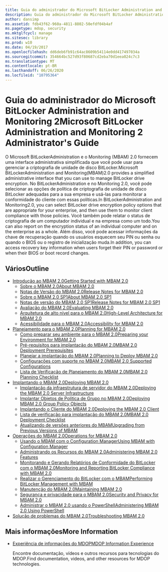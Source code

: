 ```yaml
---
title: Guia do administrador do Microsoft BitLocker Administration and Monitoring 2
description: Guia do administrador do Microsoft BitLocker Administration and Monitoring 2
author: dansimp
ms.assetid: fdb43f62-960a-4811-8802-50efdf04b4af
ms.pagetype: mdop, security
ms.mktglfcycl: manage
ms.sitesec: library
ms.prod: w10
ms.date: 04/19/2017
ms.openlocfilehash: dd6deb6fb91c64ac8609b54114e0dd417497034a
ms.sourcegitcommit: 354664bc527d93f80687cd2eba70d1eea024c7c3
ms.translationtype: MT
ms.contentlocale: pt-BR
ms.lasthandoff: 06/26/2020
ms.locfileid: "10795364"
---
```

# <span data-ttu-id="48fa5-103">Guia do administrador do Microsoft BitLocker Administration and Monitoring 2</span><span class="sxs-lookup"><span data-stu-id="48fa5-103">Microsoft BitLocker Administration and Monitoring 2 Administrator's Guide</span></span>

<span data-ttu-id="48fa5-104">O Microsoft BitLockerAdministration e o Monitoring (MBAM) 2.0 fornecem uma interface administrativa simplificada que você pode usar para gerenciar a criptografia de unidade de disco BitLocker.</span><span class="sxs-lookup"><span data-stu-id="48fa5-104">Microsoft BitLockerAdministration and Monitoring(MBAM)2.0 provides a simplified administrative interface that you can use to manage BitLocker drive encryption.</span></span> <span data-ttu-id="48fa5-105">No BitLockerAdministration e no Monitoring 2.0, você pode selecionar as opções de política de criptografia de unidade de disco BitLocker adequadas para a sua empresa e usá-las para monitorar a conformidade do cliente com essas políticas.</span><span class="sxs-lookup"><span data-stu-id="48fa5-105">In BitLockerAdministration and Monitoring2.0, you can select BitLocker drive encryption policy options that are appropriate for your enterprise, and then use them to monitor client compliance with those policies.</span></span> <span data-ttu-id="48fa5-106">Você também pode relatar o status de criptografia de um computador individual e na empresa como um todo.</span><span class="sxs-lookup"><span data-stu-id="48fa5-106">You can also report on the encryption status of an individual computer and on the enterprise as a whole.</span></span> <span data-ttu-id="48fa5-107">Além disso, você pode acessar informações da chave de recuperação quando os usuários esquecem seu PIN ou senha ou quando o BIOS ou o registro de inicialização muda.</span><span class="sxs-lookup"><span data-stu-id="48fa5-107">In addition, you can access recovery key information when users forget their PIN or password or when their BIOS or boot record changes.</span></span>

## <span data-ttu-id="48fa5-108">Vários</span><span class="sxs-lookup"><span data-stu-id="48fa5-108">Outline</span></span>

- [<span data-ttu-id="48fa5-109">Introdução ao MBAM 2.0</span><span class="sxs-lookup"><span data-stu-id="48fa5-109">Getting Started with MBAM 2.0</span></span>](getting-started-with-mbam-20-mbam-2.md)
  - [<span data-ttu-id="48fa5-110">Sobre o MBAM 2.0</span><span class="sxs-lookup"><span data-stu-id="48fa5-110">About MBAM 2.0</span></span>](about-mbam-20-mbam-2.md)
  - [<span data-ttu-id="48fa5-111">Notas de Versão do MBAM 2.0</span><span class="sxs-lookup"><span data-stu-id="48fa5-111">Release Notes for MBAM 2.0</span></span>](release-notes-for-mbam-20-mbam-2.md)
  - [<span data-ttu-id="48fa5-112">Sobre o MBAM 2.0 SP1</span><span class="sxs-lookup"><span data-stu-id="48fa5-112">About MBAM 2.0 SP1</span></span>](about-mbam-20-sp1.md)
  - [<span data-ttu-id="48fa5-113">Notas de versão do MBAM 2.0 SP1</span><span class="sxs-lookup"><span data-stu-id="48fa5-113">Release Notes for MBAM 2.0 SP1</span></span>](release-notes-for-mbam-20-sp1.md)
  - [<span data-ttu-id="48fa5-114">Avaliação do MBAM 2.0</span><span class="sxs-lookup"><span data-stu-id="48fa5-114">Evaluating MBAM 2.0</span></span>](evaluating-mbam-20-mbam-2.md)
  - [<span data-ttu-id="48fa5-115">Arquitetura de alto nível para o MBAM 2.0</span><span class="sxs-lookup"><span data-stu-id="48fa5-115">High-Level Architecture for MBAM 2.0</span></span>](high-level-architecture-for-mbam-20-mbam-2.md)
  - [<span data-ttu-id="48fa5-116">Acessibilidade para o MBAM 2.0</span><span class="sxs-lookup"><span data-stu-id="48fa5-116">Accessibility for MBAM 2.0</span></span>](accessibility-for-mbam-20-mbam-2.md)
- [<span data-ttu-id="48fa5-117">Planejamento para o MBAM 2.0</span><span class="sxs-lookup"><span data-stu-id="48fa5-117">Planning for MBAM 2.0</span></span>](planning-for-mbam-20-mbam-2.md)
  - [<span data-ttu-id="48fa5-118">Como preparar seu ambiente para o MBAM 2.0</span><span class="sxs-lookup"><span data-stu-id="48fa5-118">Preparing your Environment for MBAM 2.0</span></span>](preparing-your-environment-for-mbam-20-mbam-2.md)
  - [<span data-ttu-id="48fa5-119">Pré-requisitos para implantação do MBAM 2.0</span><span class="sxs-lookup"><span data-stu-id="48fa5-119">MBAM 2.0 Deployment Prerequisites</span></span>](mbam-20-deployment-prerequisites-mbam-2.md)
  - [<span data-ttu-id="48fa5-120">Planejar a implantação do MBAM 2.0</span><span class="sxs-lookup"><span data-stu-id="48fa5-120">Planning to Deploy MBAM 2.0</span></span>](planning-to-deploy-mbam-20-mbam-2.md)
  - [<span data-ttu-id="48fa5-121">Configurações com suporte no MBAM 2.0</span><span class="sxs-lookup"><span data-stu-id="48fa5-121">MBAM 2.0 Supported Configurations</span></span>](mbam-20-supported-configurations-mbam-2.md)
  - [<span data-ttu-id="48fa5-122">Lista de Verificação de Planejamento do MBAM 2.0</span><span class="sxs-lookup"><span data-stu-id="48fa5-122">MBAM 2.0 Planning Checklist</span></span>](mbam-20-planning-checklist-mbam-2.md)
- [<span data-ttu-id="48fa5-123">Implantando o MBAM 2.0</span><span class="sxs-lookup"><span data-stu-id="48fa5-123">Deploying MBAM 2.0</span></span>](deploying-mbam-20-mbam-2.md)
  - [<span data-ttu-id="48fa5-124">Implantação da infraestrutura de servidor do MBAM 2.0</span><span class="sxs-lookup"><span data-stu-id="48fa5-124">Deploying the MBAM 2.0 Server Infrastructure</span></span>](deploying-the-mbam-20-server-infrastructure-mbam-2.md)
  - [<span data-ttu-id="48fa5-125">Implantar Objetos de Política de Grupo no MBAM 2.0</span><span class="sxs-lookup"><span data-stu-id="48fa5-125">Deploying MBAM 2.0 Group Policy Objects</span></span>](deploying-mbam-20-group-policy-objects-mbam-2.md)
  - [<span data-ttu-id="48fa5-126">Implantando o Cliente do MBAM 2.0</span><span class="sxs-lookup"><span data-stu-id="48fa5-126">Deploying the MBAM 2.0 Client</span></span>](deploying-the-mbam-20-client-mbam-2.md)
  - [<span data-ttu-id="48fa5-127">Lista de verificação para implantação do MBAM 2.0</span><span class="sxs-lookup"><span data-stu-id="48fa5-127">MBAM 2.0 Deployment Checklist</span></span>](mbam-20-deployment-checklist-mbam-2.md)
  - [<span data-ttu-id="48fa5-128">Atualizando de versões anteriores do MBAM</span><span class="sxs-lookup"><span data-stu-id="48fa5-128">Upgrading from Previous Versions of MBAM</span></span>](upgrading-from-previous-versions-of-mbam.md)
- [<span data-ttu-id="48fa5-129">Operações do MBAM 2.0</span><span class="sxs-lookup"><span data-stu-id="48fa5-129">Operations for MBAM 2.0</span></span>](operations-for-mbam-20-mbam-2.md)
  - [<span data-ttu-id="48fa5-130">Usando o MBAM com o Configuration Manager</span><span class="sxs-lookup"><span data-stu-id="48fa5-130">Using MBAM with Configuration Manager</span></span>](using-mbam-with-configuration-manager.md)
  - [<span data-ttu-id="48fa5-131">Administrando os Recursos do MBAM 2.0</span><span class="sxs-lookup"><span data-stu-id="48fa5-131">Administering MBAM 2.0 Features</span></span>](administering-mbam-20-features-mbam-2.md)
  - [<span data-ttu-id="48fa5-132">Monitorando e Gerando Relatórios de Conformidade do BitLocker com o MBAM 2.0</span><span class="sxs-lookup"><span data-stu-id="48fa5-132">Monitoring and Reporting BitLocker Compliance with MBAM 2.0</span></span>](monitoring-and-reporting-bitlocker-compliance-with-mbam-20-mbam-2.md)
  - [<span data-ttu-id="48fa5-133">Realizar o Gerenciamento do BitLocker com o MBAM</span><span class="sxs-lookup"><span data-stu-id="48fa5-133">Performing BitLocker Management with MBAM</span></span>](performing-bitlocker-management-with-mbam-mbam-2.md)
  - [<span data-ttu-id="48fa5-134">Manutenção do MBAM 2.0</span><span class="sxs-lookup"><span data-stu-id="48fa5-134">Maintaining MBAM 2.0</span></span>](maintaining-mbam-20-mbam-2.md)
  - [<span data-ttu-id="48fa5-135">Segurança e privacidade para o MBAM 2.0</span><span class="sxs-lookup"><span data-stu-id="48fa5-135">Security and Privacy for MBAM 2.0</span></span>](security-and-privacy-for-mbam-20-mbam-2.md)
  - [<span data-ttu-id="48fa5-136">Administrar o MBAM 2.0 usando o PowerShell</span><span class="sxs-lookup"><span data-stu-id="48fa5-136">Administering MBAM 2.0 Using PowerShell</span></span>](administering-mbam-20-using-powershell-mbam-2.md)
- [<span data-ttu-id="48fa5-137">Solução de problemas do MBAM 2.0</span><span class="sxs-lookup"><span data-stu-id="48fa5-137">Troubleshooting MBAM 2.0</span></span>](troubleshooting-mbam-20-mbam-2.md)

## <span data-ttu-id="48fa5-138">Mais informações</span><span class="sxs-lookup"><span data-stu-id="48fa5-138">More Information</span></span>

- [<span data-ttu-id="48fa5-139">Experiência de informações do MDOP</span><span class="sxs-lookup"><span data-stu-id="48fa5-139">MDOP Information Experience</span></span>](index.md)

  <span data-ttu-id="48fa5-140">Encontre documentação, vídeos e outros recursos para tecnologias do MDOP.</span><span class="sxs-lookup"><span data-stu-id="48fa5-140">Find documentation, videos, and other resources for MDOP technologies.</span></span>

 

 






